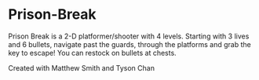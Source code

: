 # Prison-Break

Prison Break is a 2-D platformer/shooter with 4 levels. Starting with 3 lives and 6 bullets, navigate past the guards, through the platforms and grab the key to escape!
You can restock on bullets at chests.

Created with Matthew Smith and Tyson Chan
